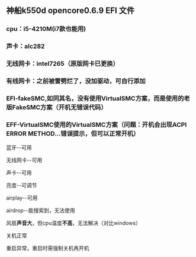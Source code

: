 ## 神船k550d opencore0.6.9 EFI 文件
### cpu：i5-4210M(i7款也能用)
### 声卡：alc282
### 无线网卡：intel7265（原版网卡已更换）
### 有线网卡：之前被雷劈烂了，没加驱动，可自行添加
### EFI-fakeSMC,如同其名，没有使用VirtualSMC方案，而是使用的老版FakeSMC方案（开机无错误代码）
### EFF-VirtualSMC使用的VirtualSMC方案（问题：开机会出现ACPI ERROR METHOD...错误提示，但可以正常开机）

蓝牙--可用

无线网卡--可用

声卡--可用

亮度--可调节

airplay--可用

airdrop--能搜索到，无法使用

风扇**声音大**，但cpu温度**不高**，无法解决（对比windows）

关机正常

重启异常，重启时需强制关机再开机
